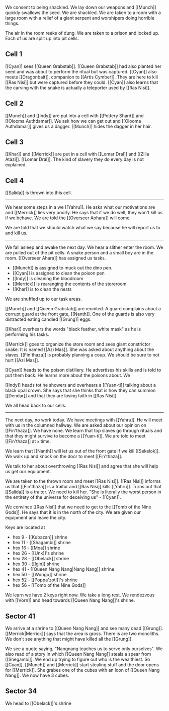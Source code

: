 We consent to being shackled. We lay down our weapons and [[Munch]] quickly swallows the seed. We are shackled. We are taken to a room with a large room with a relief of a giant serpent and worshipers doing horrible things.

 The air in the room reeks of dung. We are taken to a prison and locked up. Each of us are split up into pit cells. 

## Cell 1 
 
 [[Cyan]] sees [[Queen Grabstab]]. [[Queen Grabstab]] had also planted her seed and was about to perform the ritual but was captured. [[Cyan]] also meets [[Dragonbait]], companion to [[Artis Cymber]]. They are here to kill [[Ras Nisi]] but were captured before they could. [[Cyan]] also learns that the carving with the snake is actually a teleporter used by [[Ras Nisi]].

## Cell 2

[[Munch]] and [[Indy]] are put into a cell with [[Pottery Shard]] and [[Olooma Authdamar]]. We ask how we can get out and [[Olooma Authdamar]] gives us a dagger. [[Munch]] hides the dagger in her hair.

## Cell 3

[[Khar]] and [[Merrick]] are put in a cell with [[Lomar Dral]] and [[Zilla Atazi]]. [[Lomar Dral]]. The kind of slavery they do every day is not explained.

## Cell 4

[[Salida]] is thrown into this cell.

---
We hear some steps in a we [[Yahru]]. He asks what our motivations are and [[Merrick]] lies very poorly. He says that if we do well, they won't kill us if we behave. We are told the [[Overseer Aohara]] will come. 

We are told that we should watch what we say because he will report us to and kill us.

---

We fall asleep and awake the next day. We hear a slither enter the room. We are pulled out of the pit cells. A snake person and a small boy are in the room. [[Overseer Ahara]] has assigned us tasks. 

- [[Munch]] is assigned to muck out the dino pen.
- [[Cyan]] is assigned to clean the poison pen
- [[Indy]] is cleaning the bloodroom
- [[Merrick]] is rearanging the contents of the storeroom
- [[Khar]] is to clean the nests

We are shuffled up to our task areas.

[[Munch]] and [[Queen Grabstab]] are reunited. A guard complains about a corrupt guard at the front gate, [[Nanth]]. One of the guards is also very distracted eating candied [[Grung]] eggs. 

[[Khar]] overhears the words "black feather, white mask" as he is performing his tasks. 

[[Merrick]] goes to organize the store room and sees giant constrictor snake. It is named [[Azi Mas]]. She was asked about anything about the slaves. [[Fin'thaza]] is probably planning a coup. We should be sure to not hurt [[Azi Mas]].

[[Cyan]] heads to the poison distillery. He advertises his skills and is told to put them back. He learns more about the poisons about. We 

[[Indy]] heads tot he showers and overhears a [[Yuan-ti]] talking about a black opal crown. She says that she thinks that is how they can summon [[Dendar]] and that they are losing faith in [[Ras Nisi]].

We all head back to our cells.

---
 The next day, no work today. We have meetings with [[Yahru]]. He will meet with us in the columned hallway. We are asked about our opinion on [[Fin'thaza]]. We have none. We learn that top slaves go through rituals and that they might survive to become a [[Yuan-ti]]. We are told to meet [[Fin'thaza]] at `x` time. 

We learn that [[Nanth]] will let us out of the front gate if we kill [[Sekelok]]. We walk up and knock on the door to meet [[Fin'thaza]].

We talk to her about overthrowing [[Ras Nisi]] and agree that she will help us get our equipment.

We are taken to the thrown room and meet [[Ras Nisi]]. [[Ras Nisi]] informs us that [[Fin'thaza]] is a traitor and [[Ras Nisi]] kills [[Yahru]]. Turns out that [[Salida]] is a traitor. We need to kill her. "She is literally the worst person in the entirety of the universe for deceiving us" - [[Cyan]].

We convince [[Ras Nisi]] that we need to get to the [[Tomb of the Nine Gods]]. He says that it is in the north of the city. We are given our equipment and leave the city.

Keys are located at
- hex 9 - [[Kubazan]] shrine
- hex 11 - [[Shagambi]] shrine
- hex 16 - [[Moa]] shrine
- hex 26 - [[Unk]]'s shrine
- hex 28 - [[Obelack]] shrine
- hex 30 - [[Igin]] shrine
- hex 41 - [[Queen Nang Nang|Nang Nang]] shrine
- hex 50 - [[Wongo]] shrine
- hex 52 - [[Poppa'zotl]]'s shrine
- hex 56 - [[Tomb of the Nine Gods]]

We learn we have 2 keys right now. We take a long rest. We rendezvous with [[Vorn]] and head towards [[Queen Nang Nang]]'s shrine. 

## Sector 41

We arrive at a shrine to [[Queen Nang Nang]] and see many dead [[Grung]]. [[Merrick|Merrick]] says that the area is gross. There is are two monoliths. We don't see anything that might have killed all the [[Grung]]. 

We see a quote saying, "Nangnang teaches us to serve only ourselves". We also read of a story in which [[Queen Nang Nang]] steals a spear from [[Shegambi]]. We end up trying to figure out who is the wealthiest. So [[Cyan]], [[Munch]] and [[Merrick]] start stealing stuff and the door opens for [[Merrick]]. She grabes one of the cubes with an Icon of [[Queen Nang Nang]]. We now have 3 cubes.

## Sector 34

We head to [[Obelack]]'s shrine
